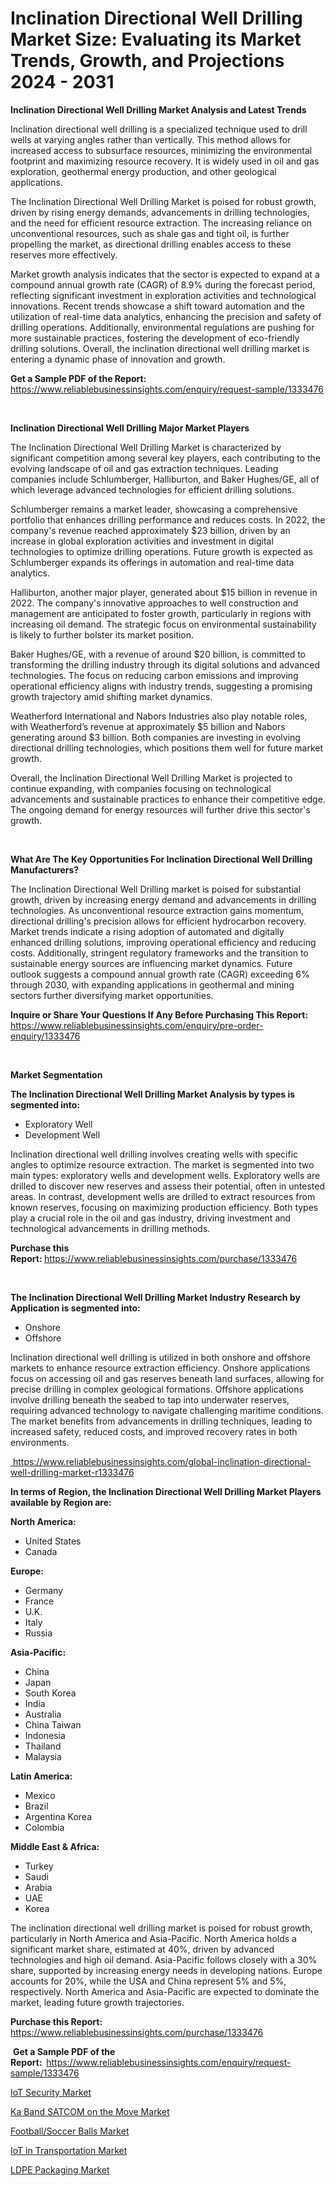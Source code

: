 <p><h1>Inclination Directional Well Drilling Market Size: Evaluating its Market Trends, Growth, and Projections 2024 - 2031</h1></p><p><strong>Inclination Directional Well Drilling Market Analysis and Latest Trends</strong></p>
<p><p>Inclination directional well drilling is a specialized technique used to drill wells at varying angles rather than vertically. This method allows for increased access to subsurface resources, minimizing the environmental footprint and maximizing resource recovery. It is widely used in oil and gas exploration, geothermal energy production, and other geological applications.</p><p>The Inclination Directional Well Drilling Market is poised for robust growth, driven by rising energy demands, advancements in drilling technologies, and the need for efficient resource extraction. The increasing reliance on unconventional resources, such as shale gas and tight oil, is further propelling the market, as directional drilling enables access to these reserves more effectively.</p><p>Market growth analysis indicates that the sector is expected to expand at a compound annual growth rate (CAGR) of 8.9% during the forecast period, reflecting significant investment in exploration activities and technological innovations. Recent trends showcase a shift toward automation and the utilization of real-time data analytics, enhancing the precision and safety of drilling operations. Additionally, environmental regulations are pushing for more sustainable practices, fostering the development of eco-friendly drilling solutions. Overall, the inclination directional well drilling market is entering a dynamic phase of innovation and growth.</p></p>
<p><strong>Get a Sample PDF of the Report:&nbsp;</strong> <a href="https://www.reliablebusinessinsights.com/enquiry/request-sample/1333476?utm_campaign=62&utm_medium=2&utm_source=Github&utm_content=ia&utm_term=03102024&utm_id=inclination-directional-well-drilling">https://www.reliablebusinessinsights.com/enquiry/request-sample/1333476</a></p>
<p>&nbsp;</p>
<p><strong>Inclination Directional Well Drilling Major Market Players</strong></p>
<p><p>The Inclination Directional Well Drilling Market is characterized by significant competition among several key players, each contributing to the evolving landscape of oil and gas extraction techniques. Leading companies include Schlumberger, Halliburton, and Baker Hughes/GE, all of which leverage advanced technologies for efficient drilling solutions.</p><p>Schlumberger remains a market leader, showcasing a comprehensive portfolio that enhances drilling performance and reduces costs. In 2022, the company's revenue reached approximately $23 billion, driven by an increase in global exploration activities and investment in digital technologies to optimize drilling operations. Future growth is expected as Schlumberger expands its offerings in automation and real-time data analytics.</p><p>Halliburton, another major player, generated about $15 billion in revenue in 2022. The company's innovative approaches to well construction and management are anticipated to foster growth, particularly in regions with increasing oil demand. The strategic focus on environmental sustainability is likely to further bolster its market position.</p><p>Baker Hughes/GE, with a revenue of around $20 billion, is committed to transforming the drilling industry through its digital solutions and advanced technologies. The focus on reducing carbon emissions and improving operational efficiency aligns with industry trends, suggesting a promising growth trajectory amid shifting market dynamics.</p><p>Weatherford International and Nabors Industries also play notable roles, with Weatherford’s revenue at approximately $5 billion and Nabors generating around $3 billion. Both companies are investing in evolving directional drilling technologies, which positions them well for future market growth.</p><p>Overall, the Inclination Directional Well Drilling Market is projected to continue expanding, with companies focusing on technological advancements and sustainable practices to enhance their competitive edge. The ongoing demand for energy resources will further drive this sector's growth.</p></p>
<p>&nbsp;</p>
<p><strong>What Are The Key Opportunities For Inclination Directional Well Drilling Manufacturers?</strong></p>
<p><p>The Inclination Directional Well Drilling market is poised for substantial growth, driven by increasing energy demand and advancements in drilling technologies. As unconventional resource extraction gains momentum, directional drilling's precision allows for efficient hydrocarbon recovery. Market trends indicate a rising adoption of automated and digitally enhanced drilling solutions, improving operational efficiency and reducing costs. Additionally, stringent regulatory frameworks and the transition to sustainable energy sources are influencing market dynamics. Future outlook suggests a compound annual growth rate (CAGR) exceeding 6% through 2030, with expanding applications in geothermal and mining sectors further diversifying market opportunities.</p></p>
<p><strong>Inquire or Share Your Questions If Any Before Purchasing This Report:</strong> <a href="https://www.reliablebusinessinsights.com/enquiry/pre-order-enquiry/1333476?utm_campaign=62&utm_medium=2&utm_source=Github&utm_content=ia&utm_term=03102024&utm_id=inclination-directional-well-drilling">https://www.reliablebusinessinsights.com/enquiry/pre-order-enquiry/1333476</a></p>
<p>&nbsp;</p>
<p><strong>Market Segmentation</strong></p>
<p><strong>The Inclination Directional Well Drilling Market Analysis by types is segmented into:</strong></p>
<p><ul><li>Exploratory Well</li><li>Development Well</li></ul></p>
<p><p>Inclination directional well drilling involves creating wells with specific angles to optimize resource extraction. The market is segmented into two main types: exploratory wells and development wells. Exploratory wells are drilled to discover new reserves and assess their potential, often in untested areas. In contrast, development wells are drilled to extract resources from known reserves, focusing on maximizing production efficiency. Both types play a crucial role in the oil and gas industry, driving investment and technological advancements in drilling methods.</p></p>
<p><strong>Purchase this Report:&nbsp;</strong><a href="https://www.reliablebusinessinsights.com/purchase/1333476?utm_campaign=62&utm_medium=2&utm_source=Github&utm_content=ia&utm_term=03102024&utm_id=inclination-directional-well-drilling">https://www.reliablebusinessinsights.com/purchase/1333476</a></p>
<p>&nbsp;</p>
<p><strong>The Inclination Directional Well Drilling Market Industry Research by Application is segmented into:</strong></p>
<p><ul><li>Onshore</li><li>Offshore</li></ul></p>
<p><p>Inclination directional well drilling is utilized in both onshore and offshore markets to enhance resource extraction efficiency. Onshore applications focus on accessing oil and gas reserves beneath land surfaces, allowing for precise drilling in complex geological formations. Offshore applications involve drilling beneath the seabed to tap into underwater reserves, requiring advanced technology to navigate challenging maritime conditions. The market benefits from advancements in drilling techniques, leading to increased safety, reduced costs, and improved recovery rates in both environments.</p></p>
<p><a href="https://www.reliablebusinessinsights.com/global-inclination-directional-well-drilling-market-r1333476?utm_campaign=62&utm_medium=2&utm_source=Github&utm_content=ia&utm_term=03102024&utm_id=inclination-directional-well-drilling">&nbsp;https://www.reliablebusinessinsights.com/global-inclination-directional-well-drilling-market-r1333476</a></p>
<p><strong>In terms of Region, the Inclination Directional Well Drilling Market Players available by Region are:</strong></p>
<p>
    <p> <strong> North America: </strong>
        <ul>
            <li>United States</li>
            <li>Canada</li>
        </ul>
        </p> 
    <p> <strong> Europe: </strong>
        <ul>
            <li>Germany</li>
            <li>France</li>
            <li>U.K.</li>
            <li>Italy</li>
            <li>Russia</li>
        </ul>
        </p> 
    <p> <strong> Asia-Pacific: </strong>
        <ul>
            <li>China</li>
            <li>Japan</li>
            <li>South Korea</li>
            <li>India</li>
            <li>Australia</li>
            <li>China Taiwan</li>
            <li>Indonesia</li>
            <li>Thailand</li>
            <li>Malaysia</li>
        </ul>
        </p> 
    <p> <strong> Latin America: </strong>
        <ul>
            <li>Mexico</li>
            <li>Brazil</li>
            <li>Argentina Korea</li>
            <li>Colombia</li>
        </ul>
        </p> 
    <p> <strong> Middle East & Africa: </strong>
        <ul>
            <li>Turkey</li>
            <li>Saudi</li>
            <li>Arabia</li>
            <li>UAE</li>
            <li>Korea</li>
        </ul>
    </p>
    </p>
<p><p>The inclination directional well drilling market is poised for robust growth, particularly in North America and Asia-Pacific. North America holds a significant market share, estimated at 40%, driven by advanced technologies and high oil demand. Asia-Pacific follows closely with a 30% share, supported by increasing energy needs in developing nations. Europe accounts for 20%, while the USA and China represent 5% and 5%, respectively. North America and Asia-Pacific are expected to dominate the market, leading future growth trajectories.</p></p>
<p><strong>Purchase this Report: </strong><a href="https://www.reliablebusinessinsights.com/purchase/1333476?utm_campaign=62&utm_medium=2&utm_source=Github&utm_content=ia&utm_term=03102024&utm_id=inclination-directional-well-drilling">https://www.reliablebusinessinsights.com/purchase/1333476</a></p>
<p>&nbsp;<strong>Get a Sample PDF of the Report:&nbsp;&nbsp;</strong><a href="https://www.reliablebusinessinsights.com/enquiry/request-sample/1333476?utm_campaign=62&utm_medium=2&utm_source=Github&utm_content=ia&utm_term=03102024&utm_id=inclination-directional-well-drilling">https://www.reliablebusinessinsights.com/enquiry/request-sample/1333476</a></p>
<p><strong></strong></p>
<p><p><a href="https://www.linkedin.com/pulse/iot-security-market-industry-trends-forecast-period-from-xjesf?trackingId=nC3VoMUPQjOYC8eWCCBB2w%3D%3D&utm_campaign=62&utm_medium=2&utm_source=Github&utm_content=ia&utm_term=03102024&utm_id=inclination-directional-well-drilling">IoT Security Market</a></p><p><a href="https://github.com/WashimHussain441/Market-Research-Report-List-1/blob/main/ka-band-satcom-on-the-move-market.md?utm_campaign=62&utm_medium=2&utm_source=Github&utm_content=ia&utm_term=03102024&utm_id=inclination-directional-well-drilling">Ka Band SATCOM on the Move Market</a></p><p><a href="https://github.com/Annahawkins697/Market-Research-Report-List-1/blob/main/footballsoccer-balls-market.md?utm_campaign=62&utm_medium=2&utm_source=Github&utm_content=ia&utm_term=03102024&utm_id=inclination-directional-well-drilling">Football/Soccer Balls Market</a></p><p><a href="https://www.linkedin.com/pulse/global-iot-transportation-industry-research-report-competitive-fxtuf?trackingId=yOAdjFv4TGa8CEW1NGcrgA%3D%3D&utm_campaign=62&utm_medium=2&utm_source=Github&utm_content=ia&utm_term=03102024&utm_id=inclination-directional-well-drilling">IoT in Transportation Market</a></p><p><a href="https://www.linkedin.com/pulse/global-ldpe-packaging-market-landscape-future-trends-strategic-d0fqf?trackingId=fUdDIBtPRsqfa3WorIUH7A%3D%3D&utm_campaign=62&utm_medium=2&utm_source=Github&utm_content=ia&utm_term=03102024&utm_id=inclination-directional-well-drilling">LDPE Packaging Market</a></p></p>